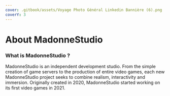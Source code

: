 ```yaml
---
cover: .gitbook/assets/Voyage Photo Général Linkedin Bannière (6).png
coverY: 3
---
```


# About MadonneStudio

### What is MadonneStudio ?

MadonneStudio is an independent development studio. From the simple creation of game servers to the production of entire video games, each new MadonneStudio project seeks to combine realism, interactivity and immersion. Originally created in 2020, MadonneStudio started working on its first video games in 2021.


